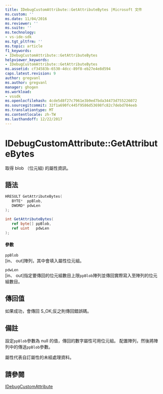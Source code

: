 ```yaml
---
title: IDebugCustomAttribute::GetAttributeBytes |Microsoft 文件
ms.custom: ''
ms.date: 11/04/2016
ms.reviewer: ''
ms.suite: ''
ms.technology:
- vs-ide-sdk
ms.tgt_pltfrm: ''
ms.topic: article
f1_keywords:
- IDebugCustomAttribute::GetAttributeBytes
helpviewer_keywords:
- IDebugCustomAttribute::GetAttributeBytes
ms.assetid: cf34583b-6530-4dcc-89f8-eb27e4e8d594
caps.latest.revision: 9
author: gregvanl
ms.author: gregvanl
manager: ghogen
ms.workload:
- vssdk
ms.openlocfilehash: 4cde5d8f27c7961e3b9ed7bda34473d755226072
ms.sourcegitcommit: 32f1a690fc445f9586d53698fc82c7debd784eeb
ms.translationtype: MT
ms.contentlocale: zh-TW
ms.lasthandoff: 12/22/2017
---
```

# <a name="idebugcustomattributegetattributebytes"></a>IDebugCustomAttribute::GetAttributeBytes
取得 blob （位元組) 的屬性資訊。  
  
## <a name="syntax"></a>語法  
  
```cpp  
HRESULT GetAttributeBytes(   
   BYTE*  ppBlob,  
   DWORD* pdwLen  
);  
```  
  
```csharp  
int GetAttributeBytes(  
   ref byte[] ppBlob,   
   ref uint   pdwLen  
);  
```  
  
#### <a name="parameters"></a>參數  
 `ppBlob`  
 [in、 out]陣列，其中會填入屬性位元組。  
  
 `pdwLen`  
 [in、 out]指定要傳回的位元組數目上限`ppBlob`陣列並傳回實際寫入至陣列的位元組數目。  
  
## <a name="return-value"></a>傳回值  
 如果成功，會傳回 S_OK;反之則傳回錯誤碼。  
  
## <a name="remarks"></a>備註  
 設定`ppBlob`參數為 null 的值，傳回的數字屬性可用位元組。 配置陣列，然後將陣列中的傳送`ppBlob`參數。  
  
 屬性代表自訂屬性的未經處理資料。  
  
## <a name="see-also"></a>請參閱  
 [IDebugCustomAttribute](../../../extensibility/debugger/reference/idebugcustomattribute.md)
